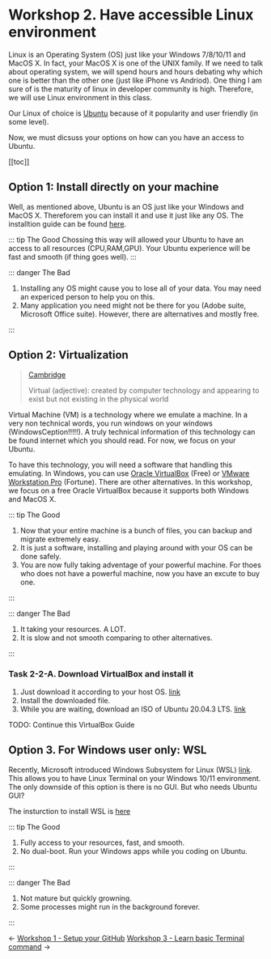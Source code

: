 # Workshop 2. Have accessible Linux environment

Linux is an Operating System (OS) just like your Windows 7/8/10/11 and MacOS X. In fact, your MacOS X is one of the UNIX family. If we need to talk about operating system, we will spend hours and hours debating why which one is better than the other one (just like iPhone vs Andriod). One thing I am sure of is the maturity of linux in developer community is high. Therefore, we will use Linux environment in this class.

Our Linux of choice is [Ubuntu](https://ubuntu.com/) because of it popularity and user friendly (in some level).

Now, we must dicsuss your options on how can you have an access to Ubuntu.

[[toc]]

## Option 1: Install directly on your machine

Well, as mentioned above, Ubuntu is an OS just like your Windows and MacOS X. Thereforem you can install it and use it just like any OS. The installtion guide can be found [here](https://ubuntu.com/tutorials/install-ubuntu-desktop#1-overview).

::: tip The Good
Chossing this way will allowed your Ubuntu to have an access to all resources (CPU,RAM,GPU). Your Ubuntu experience will be fast and smooth (if thing goes well).
:::

::: danger The Bad

1. Installing any OS might cause you to lose all of your data. You may need an expericed person to help you on this.
2. Many application you need might not be there for you (Adobe suite, Microsoft Office suite). However, there are alternatives and mostly free.

:::

## Option 2: Virtualization

> [Cambridge](https://dictionary.cambridge.org/dictionary/english/virtual)
>
> Virtual (adjective): created by computer technology and appearing to exist but not existing in the physical world

Virtual Machine (VM) is a technology where we emulate a machine. In a very non technical words, you run windows on your windows (WindowsCeption!!!!!). A truly technical information of this technology can be found internet which you should read. For now, we focus on your Ubuntu.

To have this technology, you will need a software that handling this emulating. In Windows, you can use [Oracle VirtualBox](https://www.virtualbox.org/) (Free) or [VMware Workstation Pro](https://www.vmware.com/products/workstation-pro.html) (Fortune). There are other alternatives. In this workshop, we focus on a free Oracle VirtualBox because it supports both Windows and MacOS X.

::: tip The Good

1. Now that your entire machine is a bunch of files, you can backup and migrate extremely easy.
2. It is just a software, installing and playing around with your OS can be done safely.
3. You are now fully taking adventage of your powerful machine. For thoes who does not have a powerful machine, now you have an excute to buy one.

:::

::: danger The Bad

1. It taking your resources. A LOT.
2. It is slow and not smooth comparing to other alternatives.

:::

### Task 2-2-A. Download VirtualBox and install it

1. Just download it according to your host OS. [link](https://www.virtualbox.org/wiki/Downloads)
2. Install the downloaded file.
3. While you are waiting, download an ISO of Ubuntu 20.04.3 LTS. [link](https://ubuntu.com/download/desktop)

TODO: Continue this VirtualBox Guide

## Option 3. For Windows user only: WSL

Recently, Microsoft introduced Windows Subsystem for Linux (WSL) [link](https://docs.microsoft.com/en-us/windows/wsl/). This allows you to have Linux Terminal on your Windows 10/11 environment. The only downside of this option is there is no GUI. But who needs Ubuntu GUI?

The insturction to install WSL is [here](https://docs.microsoft.com/en-us/windows/wsl/install)

::: tip The Good

1. Fully access to your resources, fast, and smooth.
2. No dual-boot. Run your Windows apps while you coding on Ubuntu.

:::

::: danger The Bad

1. Not mature but quickly growning.
2. Some processes might run in the background forever.

:::

<div class="page-nav"><p class="inner">
    <span class="prev"> 
        ←
        <a href="./setup-github.html" class="prev">Workshop 1 - Setup your GitHub</a>
    </span> 
    <span class="next">
        <a href="./basic-terminal.html" class="">Workshop 3 - Learn basic Terminal command</a>
        →
    </span></p>
</div>